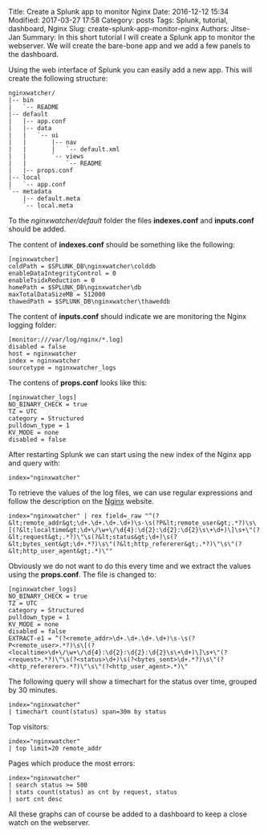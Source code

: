 Title: Create a Splunk app to monitor Nginx
Date: 2016-12-12 15:34
Modified: 2017-03-27 17:58
Category: posts
Tags: Splunk, tutorial, dashboard, Nginx
Slug: create-splunk-app-monitor-nginx
Authors: Jitse-Jan
Summary: In this short tutorial I will create a Splunk app to monitor the webserver. We will create the bare-bone app and we add a few panels to the dashboard.

Using the web interface of Splunk you can easily add a new app. This will create the following structure:
```
nginxwatcher/
|-- bin
|   `-- README
|-- default
|   |-- app.conf
|   |-- data
|   |   `-- ui
|   |       |-- nav
|   |       |   `-- default.xml
|   |       `-- views
|   |           `-- README
|   |-- props.conf
|-- local
|   `-- app.conf
`-- metadata
    |-- default.meta
    `-- local.meta
```
To the _nginxwatcher/default_ folder the files **indexes.conf** and **inputs.conf** should be added. 

The content of **indexes.conf** should be something like the following:
``` 
[nginxwatcher]
coldPath = $SPLUNK_DB\nginxwatcher\colddb
enableDataIntegrityControl = 0
enableTsidxReduction = 0
homePath = $SPLUNK_DB\nginxwatcher\db
maxTotalDataSizeMB = 512000
thawedPath = $SPLUNK_DB\nginxwatcher\thaweddb
```
The content of **inputs.conf** should indicate we are monitoring the Nginx logging folder:
```
[monitor:///var/log/nginx/*.log]
disabled = false
host = nginxwatcher
index = nginxwatcher
sourcetype = nginxwatcher_logs
```
The contens of **props.conf** looks like this:
```
[nginxwatcher_logs]
NO_BINARY_CHECK = true
TZ = UTC
category = Structured
pulldown_type = 1
KV_MODE = none
disabled = false
```
After restarting Splunk we can start using the new index of the Nginx app and query with:
``` 
index="nginxwatcher"
```
To retrieve the values of the log files, we can use regular expressions and follow the description on the [Nginx](http://nginx.org/en/docs/http/ngx_http_log_module.html) website. 
``` 
index="nginxwatcher" | rex field=_raw "^(?&lt;remote_addr&gt;\d+.\d+.\d+.\d+)\s-\s(?P&lt;remote_user&gt;.*?)\s\[(?&lt;localtime&gt;\d+\/\w+\/\d{4}:\d{2}:\d{2}:\d{2}\s\+\d+)\]\s+\"(?&lt;request&gt;.*?)\"\s(?&lt;status&gt;\d+)\s(?&lt;bytes_sent&gt;\d+.*?)\s\"(?&lt;http_refererer&gt;.*?)\"\s\"(?&lt;http_user_agent&gt;.*)\""
```
Obviously we do not want to do this every time and we extract the values using the **props.conf**. The file is changed to:
```
[nginxwatcher_logs]
NO_BINARY_CHECK = true
TZ = UTC
category = Structured
pulldown_type = 1
KV_MODE = none
disabled = false
EXTRACT-e1 = ^(?<remote_addr>\d+.\d+.\d+.\d+)\s-\s(?P<remote_user>.*?)\s\[(?<localtime>\d+\/\w+\/\d{4}:\d{2}:\d{2}:\d{2}\s\+\d+)\]\s+\"(?<request>.*?)\"\s(?<status>\d+)\s(?<bytes_sent>\d+.*?)\s\"(?<http_refererer>.*?)\"\s\"(?<http_user_agent>.*)\"
```
The following query will show a timechart for the status over time, grouped by 30 minutes.
``` 
index="nginxwatcher" 
| timechart count(status) span=30m by status
```
Top visitors:
```
index="nginxwatcher"
| top limit=20 remote_addr
```
Pages which produce the most errors:
```
index="nginxwatcher"
| search status >= 500 
| stats count(status) as cnt by request, status
| sort cnt desc
```
All these graphs can of course be added to a dashboard to keep a close watch on the webserver.